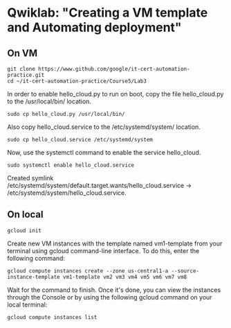 # Qwiklab: "Creating a VM template and Automating deployment"

## On VM
```
git clone https://www.github.com/google/it-cert-automation-practice.git
cd ~/it-cert-automation-practice/Course5/Lab3
```
In order to enable hello_cloud.py to run on boot, copy the file hello_cloud.py to the /usr/local/bin/ location.
```
sudo cp hello_cloud.py /usr/local/bin/
```
Also copy hello_cloud.service to the /etc/systemd/system/ location.
```
sudo cp hello_cloud.service /etc/systemd/system
```
Now, use the systemctl command to enable the service hello_cloud.
```
sudo systemctl enable hello_cloud.service
```
Created symlink /etc/systemd/system/default.target.wants/hello_cloud.service → /etc/systemd/system/hello_cloud.service.


## On local
```
gcloud init
```
Create new VM instances with the template named vm1-template from your terminal using gcloud command-line interface. To do this, enter the following command:
```
gcloud compute instances create --zone us-central1-a --source-instance-template vm1-template vm2 vm3 vm4 vm5 vm6 vm7 vm8
```
Wait for the command to finish. Once it's done, you can view the instances through the Console or by using the following gcloud command on your local terminal:
```
gcloud compute instances list
```